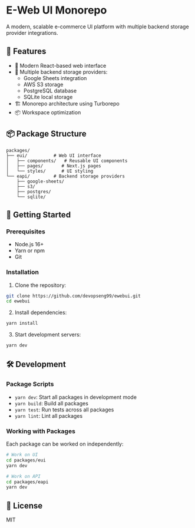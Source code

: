 # E-Web UI Monorepo

A modern, scalable e-commerce UI platform with multiple backend storage provider integrations.

## 🌟 Features

- 📱 Modern React-based web interface
- 🔌 Multiple backend storage providers:
  - Google Sheets integration
  - AWS S3 storage
  - PostgreSQL database
  - SQLite local storage
- 🏗️ Monorepo architecture using Turborepo
- 📦 Workspace optimization

## 📦 Package Structure

```
packages/
├── eui/          # Web UI interface
│   ├── components/   # Reusable UI components
│   ├── pages/       # Next.js pages
│   └── styles/      # UI styling
└── eapi/         # Backend storage providers
    ├── google-sheets/
    ├── s3/
    ├── postgres/
    └── sqlite/
```

## 🚀 Getting Started

### Prerequisites

- Node.js 16+
- Yarn or npm
- Git

### Installation

1. Clone the repository:
```bash
git clone https://github.com/devopseng99/ewebui.git
cd ewebui
```

2. Install dependencies:
```bash
yarn install
```

3. Start development servers:
```bash
yarn dev
```

## 🛠️ Development

### Package Scripts

- `yarn dev`: Start all packages in development mode
- `yarn build`: Build all packages
- `yarn test`: Run tests across all packages
- `yarn lint`: Lint all packages

### Working with Packages

Each package can be worked on independently:

```bash
# Work on UI
cd packages/eui
yarn dev

# Work on API
cd packages/eapi
yarn dev
```

## 📄 License

MIT